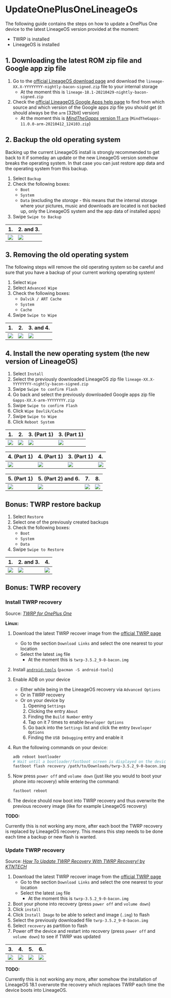 # UpdateOnePlusOneLineageOs

The following guide contains the steps on how to update a OnePlus One device to the latest LineageOS version provided at the moment:

- TWRP is installed
- LineageOS is installed

## 1. Downloading the latest ROM zip file and Google app zip file

1. Go to the [official LineageOS download page](https://download.lineageos.org/bacon) and download the `lineage-XX.X-YYYYYYYY-nightly-bacon-signed.zip` file to your internal storage
   - At the moment this is `lineage-18.1-20210429-nightly-bacon-signed.zip`
2. Check the [official LineageOS Google Apps help page](https://wiki.lineageos.org/gapps.html) to find from which source and which version of the Google apps zip file you should get (it should always be the `arm` [32bit] version)
   - At the moment this is [*MindTheGapps* version 11 `arm`](https://androidfilehost.com/?w=files&flid=322935) (`MindTheGapps-11.0.0-arm-20210412_124103.zip`)

## 2. Backup the old operating system

Backing up the current LineageOS install is strongly recommended to get back to it if someday an update or the new LineageOS version somehow breaks the operating system.
In that case you can just restore app data and the operating system from this backup.

1. Select `Backup`
2. Check the following boxes:
   - `Boot`
   - `System`
   - `Data` (excluding the *storage* - this means that the internal storage where your pictures, music and downloads are located is not backed up, only the LineageOS system and the app data of installed apps)
3. Swipe `Swipe to Backup`

| 1. | 2. and 3. |
| --- | --- |
| ![](res/twrp_home.png)| ![](res/twrp_backup.png)|

## 3. Removing the old operating system

The following steps will remove the old operating system so be careful and sure that you have a backup of your current working operating system!

1. Select `Wipe`
2. Select `Advanced Wipe`
3. Check the following boxes:
   - `Dalvik / ART Cache`
   - `System`
   - `Cache`
4. Swipe `Swipe to Wipe`

| 1. | 2. | 3. and 4. |
| --- | --- | --- |
| ![](res/twrp_home.png)| ![](res/twrp_wipe.png)| ![](res/twrp_wipe_dialog.png)|

## 4. Install the new operating system (the new version of LineageOS)

1. Select `Install`
2. Select the previously downloaded LineageOS zip file `lineage-XX.X-YYYYYYYY-nightly-bacon-signed.zip`
3. Swipe `Swipe to confirm Flash`
4. Go back and select the previously downloaded Google apps zip file `Gapps-XX.X-arm-YYYYYYYY.zip`
5. Swipe `Swipe to confirm Flash`
6. Click `Wipe Davlik/Cache`
7. Swipe `Swipe to Wipe`
8. Click `Reboot System`

| 1. | 2. | 3. (Part 1) | 3. (Part 1) |
| --- | --- | --- | --- |
| ![](res/twrp_home.png)| ![](res/twrp_install_zip.png)| ![](res/twrp_install_zip_lineageos.png)| ![](res/twrp_install_zip_lineageos_finished.png)|

| 4. (Part 1) | 4. (Part 1) | 3. (Part 1) | 4. |
| --- | --- | --- | --- |
| ![](res/twrp_install_zip_google_apps.png)| ![](res/twrp_install_zip_google_apps_finished.png)|  ![](res/twrp_install_zip_lineageos_finished.png)| ![](res/twrp_install_zip.png)|

| 5. (Part 1) | 5. (Part 2) and 6. | 7. | 8. |
| --- | --- | --- | --- |
| ![](res/twrp_install_zip_google_apps.png)| ![](res/twrp_install_zip_lineageos_finished.png)| ![](res/twrp_install_zip_finished_wipe_cache.png)| ![](res/twrp_install_zip_lineageos_finished.png)|

## Bonus: TWRP restore backup

1. Select `Restore`
2. Select one of the previously created backups
3. Check the following boxes:
   - `Boot`
   - `System`
   - `Data`
4. Swipe `Swipe to Restore`

| 1. | 2. and 3. | 4. |
| --- | --- | --- |
| ![](res/twrp_home.png)| ![](res/twrp_restore.png)|![](res/twrp_restore_dialog.png)|

## Bonus: TWRP recovery

### Install TWRP recovery

Source: [*TWRP for OnePlus One*](https://twrp.me/oneplus/oneplusone.html)

**Linux:**

1. Download the latest TWRP recover image from the [official TWRP page](https://twrp.me/oneplus/oneplusone.html)
   - Go to the section `Download Links` and select the one nearest to your location
   - Select the latest `img` file
     - At the moment this is `twrp-3.5.2_9-0-bacon.img`
2. Install [`android-tools`](https://archlinux.org/packages/community/x86_64/android-tools/) (`pacman -S android-tools`)
3. Enable ADB on your device
   - Either while being in the LineageOS recovery via `Advanced Options`
   - Or in TWRP recovery
   - Or on your device by
     1. Opening `Settings`
     2. Clicking the entry `About`
     3. Finding the `Build Number` entry
     4. Tap on it 7 times to enable `Developer Options`
     5. Go back into the `Settings` list and click the entry `Developer Options`
     6. Finding the `USB Debugging` entry and enable it
4. Run the following commands on your device:

   ```sh
   adb reboot bootloader
   # Wait until a bootloader/fastboot screen is displayed on the device screen
   fastboot flash recovery /path/to/Downloads/twrp-3.5.2_9-0-bacon.img
   ```

5. Now press `power off` and `volume down` (just like you would to boot your phone into recovery) while entering the command:

   ```sh
   fastboot reboot
   ```

6. The device should now boot into TWRP recovery and thus overwrite the previous recovery image (like for example LineageOS recovery)

**TODO:**

Currently this is not working any more, after each boot the TWRP recovery is replaced by LineageOS recovery.
This means this step needs to be done each time a backup or new flash is wanted.

### Update TWRP recovery

Source: [*How To Update TWRP Recovery With TWRP Recovery!* by *KTNTECH*](https://www.youtube.com/watch?v=WAXyPXRkCb0)

1. Download the latest TWRP recover image from the [official TWRP page](https://twrp.me/oneplus/oneplusone.html)
   - Go to the section `Download Links` and select the one nearest to your location
   - Select the latest `img` file
     - At the moment this is `twrp-3.5.2_9-0-bacon.img`
2. Boot your phone into recovery (press `power off` and `volume down`)
3. Click `install`
4. Click `Install Image` to be able to select and image (`.img`) to flash
5. Select the previously downloaded file `twrp-3.5.2_9-0-bacon.img`
6. Select `recovery` as partition to flash
7. Power off the device and restart into recovery (press `power off` and `volume down`) to see if TWRP was updated

| 3. | 4. | 5. | 6. |
| --- | --- | --- | --- |
| ![](res/twrp_home.png)| ![](res/twrp_install_zip.png)| ![](res/twrp_install_image.png)| ![](res/twrp_install_image_recovery.png)|

**TODO:**

Currently this is not working any more, after somehow the installation of LineageOS 18.1 overwrote the recovery which replaces TWRP each time the device boots into LineageOS.
